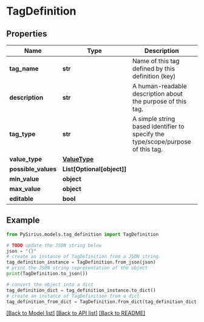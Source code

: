 # TagDefinition


## Properties

Name | Type | Description | Notes
------------ | ------------- | ------------- | -------------
**tag_name** | **str** | Name of this tag defined by this definition (key) | 
**description** | **str** | A human-readable description about the purpose of this tag. | [optional] 
**tag_type** | **str** | A simple string based identifier to specify the type/scope/purpose of this tag. | [optional] 
**value_type** | [**ValueType**](ValueType.md) |  | 
**possible_values** | **List[Optional[object]]** |  | [optional] 
**min_value** | **object** |  | [optional] 
**max_value** | **object** |  | [optional] 
**editable** | **bool** |  | [optional] 

## Example

```python
from PySirius.models.tag_definition import TagDefinition

# TODO update the JSON string below
json = "{}"
# create an instance of TagDefinition from a JSON string
tag_definition_instance = TagDefinition.from_json(json)
# print the JSON string representation of the object
print(TagDefinition.to_json())

# convert the object into a dict
tag_definition_dict = tag_definition_instance.to_dict()
# create an instance of TagDefinition from a dict
tag_definition_from_dict = TagDefinition.from_dict(tag_definition_dict)
```
[[Back to Model list]](../README.md#documentation-for-models) [[Back to API list]](../README.md#documentation-for-api-endpoints) [[Back to README]](../README.md)


